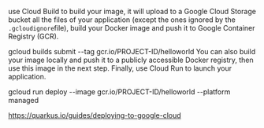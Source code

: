 use Cloud Build to build your image, it will upload to a Google Cloud Storage bucket all the files of your application (except the ones ignored by the `.gcloudignore`file), build your Docker image and push it to Google Container Registry (GCR).

  gcloud builds submit --tag gcr.io/PROJECT-ID/helloworld
You can also build your image locally and push it to a publicly accessible Docker registry, then use this image in the next step.
Finally, use Cloud Run to launch your application.

  gcloud run deploy --image gcr.io/PROJECT-ID/helloworld --platform managed
  
  https://quarkus.io/guides/deploying-to-google-cloud
